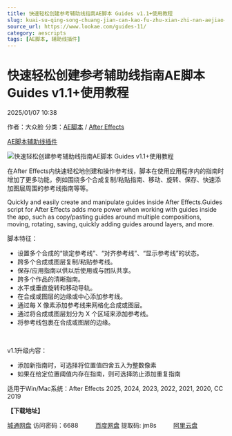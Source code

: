```yaml
---
title: 快速轻松创建参考辅助线指南AE脚本 Guides v1.1+使用教程
slug: kuai-su-qing-song-chuang-jian-can-kao-fu-zhu-xian-zhi-nan-aejiao-ben-guides-v1-1-shi-yong-jiao-cheng
source_url: https://www.lookae.com/guides-11/
category: aescripts
tags: [AE脚本, 辅助线插件]
---
```

# 快速轻松创建参考辅助线指南AE脚本 Guides v1.1+使用教程

2025/01/07 10:38

作者：大众脸
分类：[AE脚本](https://www.lookae.com/after-effects/aescripts/) / [After Effects](https://www.lookae.com/after-effects/)

[AE脚本](https://www.lookae.com/tag/ae%e8%84%9a%e6%9c%ac/)[辅助线插件](https://www.lookae.com/tag/%e8%be%85%e5%8a%a9%e7%ba%bf%e6%8f%92%e4%bb%b6/)

![快速轻松创建参考辅助线指南AE脚本 Guides v1.1+使用教程](https://www.lookae.com/wp-content/uploads/2024/01/Guides.jpg "快速轻松创建参考辅助线指南AE脚本 Guides v1.1+使用教程-LookAE.com")

在After Effects内快速轻松地创建和操作参考线，脚本在使用应用程序内的指南时增加了更多功能，例如围绕多个合成复制/粘贴指南、移动、旋转、保存、快速添加图层周围的参考线指南等等。

Quickly and easily create and manipulate guides inside After Effects.Guides script for After Effects adds more power when working with guides inside the app, such as copy/pasting guides around multiple compositions, moving, rotating, saving, quickly adding guides around layers, and more.

脚本特征：

* 设置多个合成的“锁定参考线”、“对齐参考线”、“显示参考线”的状态。
* 跨多个合成或图层复制/粘贴参考线。
* 保存/应用指南以供以后使用或与团队共享。
* 跨多个作品的清晰指南。
* 水平或垂直旋转和移动导轨。
* 在合成或图层的边缘或中心添加参考线。
* 通过每 X 像素添加参考线来网格化合成或图层。
* 通过将合成或图层划分为 X 个区域来添加参考线。
* 将参考线包裹在合成或图层的边缘。

[﻿](https://cloud.video.taobao.com/play/u/null/p/1/e/6/t/1/446527461238.mp4)

v1.1升级内容：

* 添加新指南时，可选择将位置值四舍五入为整数像素
* 如果在给定位置阈值内存在指南，则可选择防止添加重复指南

适用于Win/Mac系统：After Effects 2025, 2024, 2023, 2022, 2021, 2020, CC 2019

**【下载地址】**

[城通网盘](https://url70.ctfile.com/f/2827370-1444694705-a473ea?p=4431) 访问密码：6688          [百度网盘](https://pan.baidu.com/s/1Rq9Hrf3e9tIlPwjc-IZzDA?pwd=jm8s) 提取码: jm8s          [阿里云盘](https://www.alipan.com/s/xW2QhKtPHW1)
